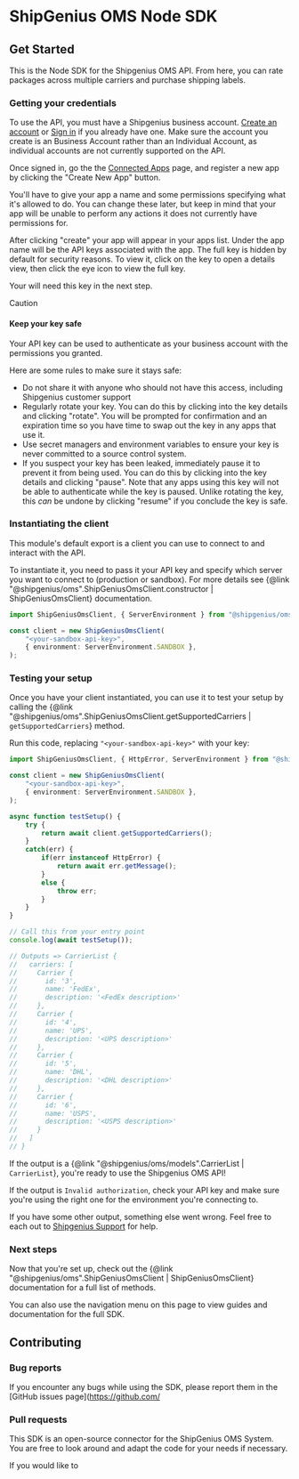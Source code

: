 # ShipGenius OMS Node SDK

## Get Started

This is the Node SDK for the Shipgenius OMS API.
From here, you can rate packages across multiple carriers and purchase shipping labels.

### Getting your credentials

To use the API, you must have a Shipgenius business account.
[Create an account](https://lite.shipgeni.us/create-account) or [Sign in](https://lite.shipgeni.us/home) if you already have one.
Make sure the account you create is an Business Account rather than an Individual Account, as individual accounts are not currently supported on the API.

Once signed in, go the the [Connected Apps](https://lite.shipgeni.us/connected-apps) page, and register a new app by clicking the "Create New App" button.

You'll have to give your app a name and some permissions specifying what it's allowed to do.
You can change these later, but keep in mind that your app will be unable to perform any actions it does not currently have permissions for.

After clicking "create" your app will appear in your apps list. Under the app name will be the API keys associated with the app.
The full key is hidden by default for security reasons.
To view it, click on the key to open a details view, then click the eye icon to view the full key.

Your will need this key in the next step.

> [!CAUTION]
> #### Keep your key safe
> 
> Your API key can be used to authenticate as your business account with the permissions you granted.
>
> Here are some rules to make sure it stays safe:
> - Do not share it with anyone who should not have this access, including Shipgenius customer support
> - Regularly rotate your key. You can do this by clicking into the key details and clicking "rotate".
    You will be prompted for confirmation and an expiration time so you have time to swap out the key in any apps that use it.
> - Use secret managers and environment variables to ensure your key is never committed to a source control system.
> - If you suspect your key has been leaked, immediately pause it to prevent it from being used.
    You can do this by clicking into the key details and clicking "pause".
    Note that any apps using this key will not be able to authenticate while the key is paused.
    Unlike rotating the key, this *can* be undone by clicking "resume" if you conclude the key is safe.
>

### Instantiating the client

This module's default export is a client you can use to connect to and interact with the API.

To instantiate it, you need to pass it your API key and specify which server you want to connect to (production or sandbox).
For more details see {@link "@shipgenius/oms".ShipGeniusOmsClient.constructor | ShipGeniusOmsClient} documentation.

```typescript
import ShipGeniusOmsClient, { ServerEnvironment } from "@shipgenius/oms/client";

const client = new ShipGeniusOmsClient(
    "<your-sandbox-api-key>",
    { environment: ServerEnvironment.SANDBOX },
);
```

### Testing your setup

Once you have your client instantiated, you can use it to test your setup by calling the {@link "@shipgenius/oms".ShipGeniusOmsClient.getSupportedCarriers | `getSupportedCarriers`} method.

Run this code, replacing `"<your-sandbox-api-key>"` with your key:

```typescript
import ShipGeniusOmsClient, { HttpError, ServerEnvironment } from "@shipgenius/oms/client";

const client = new ShipGeniusOmsClient(
    "<your-sandbox-api-key>",
    { environment: ServerEnvironment.SANDBOX },
);

async function testSetup() {
    try {
        return await client.getSupportedCarriers();
    }
    catch(err) {
        if(err instanceof HttpError) {
            return await err.getMessage();
        }
        else {
            throw err;
        }
    }
}

// Call this from your entry point
console.log(await testSetup());

// Outputs => CarrierList {
//   carriers: [
//     Carrier {
//       id: '3',
//       name: 'FedEx',
//       description: '<FedEx description>'
//     },
//     Carrier {
//       id: '4',
//       name: 'UPS',
//       description: '<UPS description>'
//     },
//     Carrier {
//       id: '5',
//       name: 'DHL',
//       description: '<DHL description>'
//     },
//     Carrier {
//       id: '6',
//       name: 'USPS',
//       description: '<USPS description>'
//     }
//   ]
// }
```

If the output is a {@link "@shipgenius/oms/models".CarrierList | `CarrierList`}, you're ready to use the Shipgenius OMS API!

If the output is `Invalid authorization`, check your API key and make sure you're using the right one for the environment you're connecting to.

If you have some other output, something else went wrong. Feel free to each out to [Shipgenius Support](mailto:info@shipgeni.us) for help.

### Next steps

Now that you're set up, check out the {@link "@shipgenius/oms".ShipGeniusOmsClient | ShipGeniusOmsClient} documentation for a full list of methods.

You can also use the navigation menu on this page to view guides and documentation for the full SDK.

## Contributing

### Bug reports

If you encounter any bugs while using the SDK, please report them in the [GitHub issues page](https://github.com/

### Pull requests

This SDK is an open-source connector for the ShipGenius OMS System.
You are free to look around and adapt the code for your needs if necessary.

If you would like to
